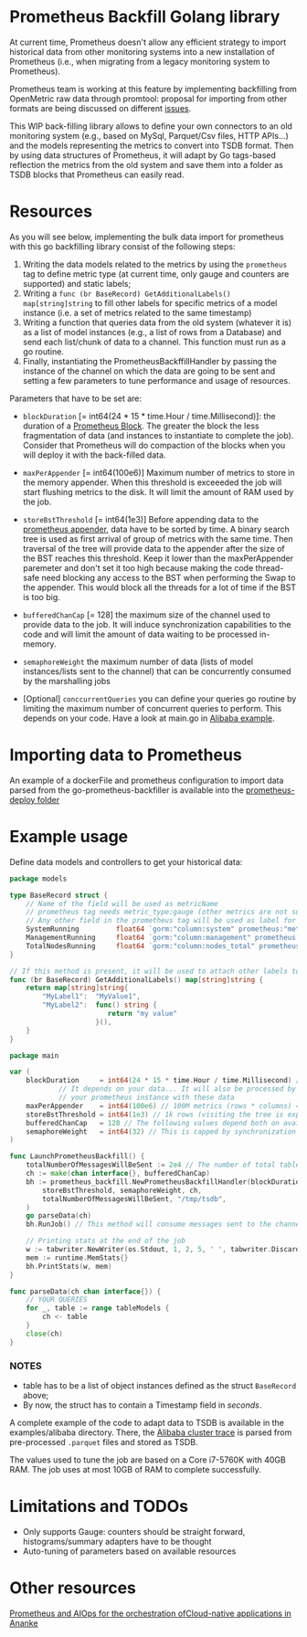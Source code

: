 # Prometheus Backfill Golang library

At current time, Prometheus doesn't allow any efficient strategy to import historical data from other monitoring systems
into a new installation of Prometheus (i.e., when migrating from a legacy monitoring system to Prometheus).

Prometheus team is working at this feature by implementing backfilling from OpenMetric raw data through promtool: proposal for importing from other formats are being discussed on different [issues](https://github.com/prometheus/prometheus/issues/7119).

This WIP back-filling library allows to define your own connectors to an old monitoring system (e.g., based on MySql, Parquet/Csv files, HTTP APIs...) and the models representing the metrics to convert into TSDB format. Then by using data structures of Prometheus, it will adapt by Go tags-based reflection the metrics from the old system and save them into a folder as TSDB blocks that Prometheus can easily read.

# Resources

As you will see below, implementing the bulk data import for prometheus with this go backfilling library consist of the following steps:
1. Writing the data models related to the metrics by using the `prometheus` tag to define metric type (at current time, only gauge and counters are supported) and static labels;
2. Writing a `func (br BaseRecord) GetAdditionalLabels() map[string]string` to fill other labels for specific metrics of a model instance (i.e. a set of metrics related to the same timestamp)
3. Writing a function that queries data from the old system (whatever it is) as a list of model instances (e.g., a list of rows from a Database) and send each list/chunk of data to a channel. This function must run as a go routine.
4. Finally, instantiating the PrometheusBackffillHandler by passing the instance of the channel on which the data are going to be sent and setting a few parameters to tune performance and usage of resources.

Parameters that have to be set are:

- `blockDuration` \[= int64(24 * 15 * time.Hour / time.Millisecond)\]: the duration of a [Prometheus Block](https://prometheus.io/docs/prometheus/latest/storage/#on-disk-layout). The greater the block the less fragmentation of data (and instances to instantiate to complete the job). Consider that Prometheus will do compaction of the blocks when you will deploy it with the back-filled data.

- `maxPerAppender` \[= int64(100e6)\] Maximum number of metrics to store in the memory appender. When this threshold is exceeeded the job will start flushing metrics to the disk. It will limit the amount of RAM used by the job.
- `storeBstThreshold` \[= int64(1e3)\] Before appending data to the [prometheus appender](https://github.com/prometheus/prometheus/blob/b3feb2c2aed8cd27f69613985ad7ddcab2cb1e6c/storage/interface.go#L159), data have to be sorted by time. A binary search tree is used as first arrival of group of metrics with the same time. Then traversal of the tree will provide data to the appender after the size of the BST reaches this threshold. Keep it lower than the maxPerAppender paremeter and don't set it too high because making the code thread-safe need blocking any access to the BST when performing the Swap to the appender. This would block all the threads for a lot of time if the BST is too big.
- `bufferedChanCap` \[= 128\] the maximum size of the channel used to provide data to the job. It will induce synchronization capabilities to the code and will limit the amount of data waiting to be processed in-memory.
- `semaphoreWeight` the maximum number of data (lists of model instances/lists sent to the channel) that can be concurrently consumed by the marshalling jobs
- \[Optional] `conccurrentQueries` you can define your queries go routine by limiting the maximum number of concurrent queries to perform. This depends on your code. Have a look at main.go in [Alibaba example](examples/alibaba/).

# Importing data to Prometheus

An example of a dockerFile and prometheus configuration to import data parsed from the go-prometheus-backfiller is 
available into the [prometheus-deploy folder](prometheus-deploy)

# Example usage

Define data models and controllers to get your historical data:

```go
package models

type BaseRecord struct {
    // Name of the field will be used as metricName
    // prometheus tag needs metric_type:gauge (other metrics are not supported yet)
    // Any other field in the prometheus tag will be used as label for the metric.
	SystemRunning         float64 `gorm:"column:system" prometheus:"metric_type:gauge,description:The system is up and running,humanName: "System is running"`
	ManagementRunning     float64 `gorm:"column:management" prometheus:"metric_type:gauge"`
	TotalNodesRunning     float64 `gorm:"column:nodes_total" prometheus:"metric_type:gauge"`
}

// If this method is present, it will be used to attach other labels to each metric
func (br BaseRecord) GetAdditionalLabels() map[string]string {
	return map[string]string{
		"MyLabel1":  "MyValue1",
		"MyLabel2":  func() string {
                        return "my value"
                     }(),
	}
}

```

```go
package main

var (
	blockDuration     = int64(24 * 15 * time.Hour / time.Millisecond) // Duration of the prometheus block. 
	        // It depends on your data... It will also be processed by Prometheus compaction when you will start
            // your prometheus instance with these data
	maxPerAppender    = int64(100e6) // 100M metrics (rows * columns) => this will limit the amount of used ram
	storeBstThreshold = int64(1e3) // 1k rows (visiting the tree is expensive, so keep it small)
	bufferedChanCap   = 128 // The following values depend both on available CPUs and Memory
	semaphoreWeight   = int64(32) // This is capped by synchronization structures (marshalling, write locks and writes on appender and disk)
)

func LaunchPrometheusBackfill() {
    totalNumberOfMessagesWillBeSent := 2e4 // The number of total tables to send
	ch := make(chan interface{}, bufferedChanCap)
	bh := prometheus_backfill.NewPrometheusBackfillHandler(blockDuration, maxPerAppender, 
        storeBstThreshold, semaphoreWeight, ch,
	    totalNumberOfMessagesWillBeSent, "/tmp/tsdb",
    )
	go parseData(ch)
	bh.RunJob() // This method will consume messages sent to the channel and convert them into tsdb

	// Printing stats at the end of the job
	w := tabwriter.NewWriter(os.Stdout, 1, 2, 5, ' ', tabwriter.DiscardEmptyColumns)
	mem := runtime.MemStats{}
	bh.PrintStats(w, mem)
}

func parseData(ch chan interface{}) {
	// YOUR QUERIES
	for _, table := range tableModels {
		ch <- table
	}
	close(ch)
}
```

### NOTES

- table has to be a list of object instances defined as the struct `BaseRecord` above;
- By now, the struct has to contain a Timestamp field in *seconds*.

A complete example of the code to adapt data to TSDB is available in the examples/alibaba directory. 
There, the [Alibaba cluster trace](https://github.com/alibaba/clusterdata) is parsed from pre-processed
 `.parquet` files and stored as TSDB. 
 
The values used to tune the job are based on a Core i7-5760K with 40GB RAM. The job uses at most 10GB of RAM to complete
successfully.
 
# Limitations and TODOs

- Only supports Gauge: counters should be straight forward, histograms/summary adapters have to be thought
- Auto-tuning of parameters based on available resources

# Other resources

[Prometheus and AIOps for the orchestration ofCloud-native applications in Ananke](https://nc.alessandrodistefano.eu/s/gPd5MZyXjjkpjz4)
